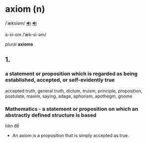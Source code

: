 # axiom (n)

/ˈæksiəm/ [🔊](https://www.oxfordlearnersdictionaries.com/media/english/uk_pron/a/axi/axiom/axiom__gb_1.mp3) [🔊](https://www.oxfordlearnersdictionaries.com/media/english/us_pron/a/axi/axiom/axiom__us_1.mp3)

a-xi-om /ˈæk-si-əm/

plural **axioms**

## 1.

### a statement or proposition which is regarded as being established, accepted, or self-evidently true

accepted truth, general truth, dictum, truism, principle, proposition, postulate, maxim, saying, adage, aphorism, apothegm, gnome

### Mathematics - a statement or proposition on which an abstractly defined structure is based

tiên đề

- An axiom is a proposition that is simply accepted as true.